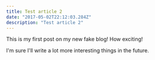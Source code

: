 ```yaml
---
title: Test article 2
date: "2017-05-02T22:12:03.284Z"
description: "Test article 2"
---
```


This is my first post on my new fake blog! How exciting!

I'm sure I'll write a lot more interesting things in the future.
